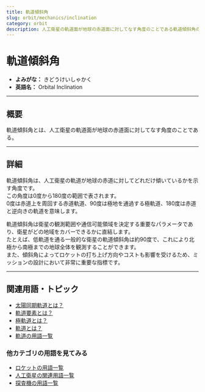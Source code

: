 ```yaml
---
title: 軌道傾斜角
slug: orbit/mechanics/inclination
category: orbit
description: 人工衛星の軌道面が地球の赤道面に対してなす角度のことである軌道傾斜角の意味・定義・内容について解説します。  
---
```


# 軌道傾斜角

- **よみがな：** きどうけいしゃかく  
- **英語名：** Orbital Inclination  

---

## 概要

軌道傾斜角とは、人工衛星の軌道面が地球の赤道面に対してなす角度のことである。  

---

## 詳細

軌道傾斜角は、人工衛星の軌道が地球の赤道に対してどれだけ傾いているかを示す角度です。  
この角度は0度から180度の範囲で表されます。  
0度は赤道上を周回する赤道軌道、90度は極地を通過する極軌道、180度は赤道と逆向きの軌道を意味します。  

軌道傾斜角は衛星の観測範囲や通信可能領域を決定する重要なパラメータであり、衛星がどの地域をカバーできるかに直結します。  
たとえば、低軌道を通る一般的な衛星の軌道傾斜角は約90度で、これにより北極から南極までの地球全体を観測することができます。  
また、傾斜角によってロケットの打ち上げ方向やコストも影響を受けるため、ミッションの設計において非常に重要な指標です。  

---

## 関連用語・トピック

- [太陽同期軌道とは？](orbit/type/sun-synchronous-orbit)
- [軌道要素とは？](orbit/mechanics/orbital-elements)
- [極軌道とは？](orbit/type/polar-orbit)
- [軌道とは？](orbit/orbit)
- [軌道の用語一覧](category/orbit)

### 他カテゴリの用語を見てみる
- [ロケットの用語一覧](category/rocket)
- [人工衛星の関連用語一覧](category/satellite)
- [探査機の用語一覧](category/explorer)
